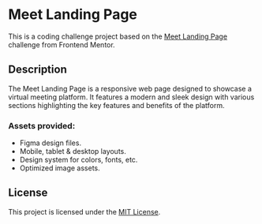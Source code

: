 # Meet Landing Page

This is a coding challenge project based on the [Meet Landing Page](https://www.frontendmentor.io/challenges/meet-landing-page-rbTDS6OUR) challenge from Frontend Mentor.

## Description

The Meet Landing Page is a responsive web page designed to showcase a virtual meeting platform. It features a modern and sleek design with various sections highlighting the key features and benefits of the platform.

### Assets provided:

- Figma design files.
- Mobile, tablet & desktop layouts.
- Design system for colors, fonts, etc.
- Optimized image assets.

## License

This project is licensed under the [MIT License](LICENSE).
